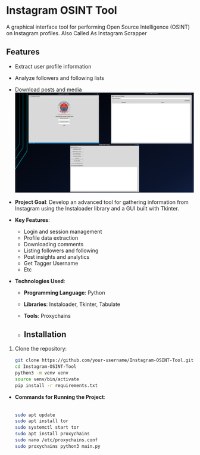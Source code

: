 
# Instagram OSINT Tool

A graphical interface tool for performing Open Source Intelligence (OSINT) on Instagram profiles.
Also Called As Instagram Scrapper
## Features

- Extract user profile information
- Analyze followers and following lists
- Download posts and media
![Overview](osint_tool.png)  <!-- Link to your overview image -->
- **Project Goal**: Develop an advanced tool for gathering information from Instagram using the Instaloader library and a GUI built with Tkinter.

- **Key Features**:
  - Login and session management
  - Profile data extraction
  - Downloading comments
  - Listing followers and following
  - Post insights and analytics
  - Get Tagger Username
  - Etc
    
- **Technologies Used**:
  - **Programming Language**: Python
  - **Libraries**: Instaloader, Tkinter, Tabulate
  - **Tools**: Proxychains
 
  - ## Installation

1. Clone the repository:
   ```bash
   git clone https://github.com/your-username/Instagram-OSINT-Tool.git
   cd Instagram-OSINT-Tool
   python3 -m venv venv
   source venv/bin/activate
   pip install -r requirements.txt

- **Commands for Running the Project**:
  
  ```bash
  
  sudo apt update
  sudo apt install tor
  sudo systemctl start tor
  sudo apt install proxychains
  sudo nano /etc/proxychains.conf
  sudo proxychains python3 main.py
